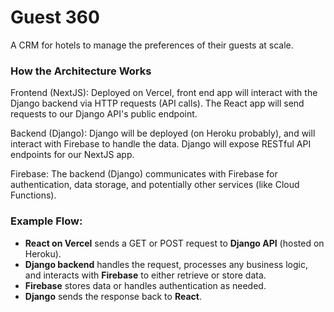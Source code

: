 # Guest 360 #

A CRM for hotels to manage the preferences of their guests at scale.

### How the Architecture Works

Frontend (NextJS): Deployed on Vercel, front end app will interact with the Django backend via HTTP requests (API calls). The React app will send requests to our Django API's public endpoint.

Backend (Django): Django will be deployed (on Heroku probably), and will interact with Firebase to handle the data. Django will expose RESTful API endpoints for our NextJS app.

Firebase: The backend (Django) communicates with Firebase for authentication, data storage, and potentially other services (like Cloud Functions).

### Example Flow:

- **React on Vercel** sends a GET or POST request to **Django API** (hosted on Heroku).
- **Django backend** handles the request, processes any business logic, and interacts with **Firebase** to either retrieve or store data.
- **Firebase** stores data or handles authentication as needed.
- **Django** sends the response back to **React**.
